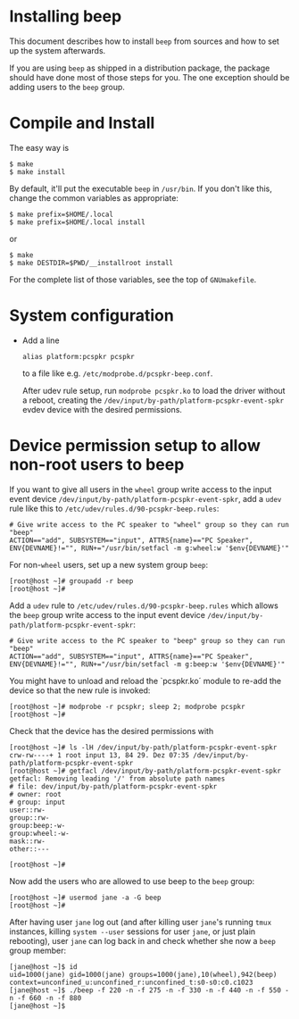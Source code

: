 Installing beep
===============

This document describes how to install `beep` from sources and how to
set up the system afterwards.

If you are using `beep` as shipped in a distribution package, the
package should have done most of those steps for you.  The one
exception should be adding users to the `beep` group.


Compile and Install
===================

The easy way is

    $ make
    $ make install

By default, it'll put the executable `beep` in `/usr/bin`.  If you
don't like this, change the common variables as appropriate:

    $ make prefix=$HOME/.local
    $ make prefix=$HOME/.local install

or

    $ make
    $ make DESTDIR=$PWD/__installroot install

For the complete list of those variables, see the top of `GNUmakefile`.


System configuration
====================

  * Add a line

        alias platform:pcspkr pcspkr

    to a file like e.g. `/etc/modprobe.d/pcspkr-beep.conf`.

	After udev rule setup, run `modprobe pcspkr.ko` to load the driver
    without a reboot, creating the
    `/dev/input/by-path/platform-pcspkr-event-spkr` evdev device with
    the desired permissions.


Device permission setup to allow non-root users to beep
=======================================================

If you want to give all users in the `wheel` group write access to the
input event device `/dev/input/by-path/platform-pcspkr-event-spkr`,
add a `udev` rule like this to `/etc/udev/rules.d/90-pcspkr-beep.rules`:

    # Give write access to the PC speaker to "wheel" group so they can run "beep"
    ACTION=="add", SUBSYSTEM=="input", ATTRS{name}=="PC Speaker", ENV{DEVNAME}!="", RUN+="/usr/bin/setfacl -m g:wheel:w '$env{DEVNAME}'"

For non-`wheel` users, set up a new system group `beep`:

    [root@host ~]# groupadd -r beep
    [root@host ~]# 

Add a `udev` rule to `/etc/udev/rules.d/90-pcspkr-beep.rules` which
allows the `beep` group write access to the input event device
`/dev/input/by-path/platform-pcspkr-event-spkr`:

    # Give write access to the PC speaker to "beep" group so they can run "beep"
    ACTION=="add", SUBSYSTEM=="input", ATTRS{name}=="PC Speaker", ENV{DEVNAME}!="", RUN+="/usr/bin/setfacl -m g:beep:w '$env{DEVNAME}'"

You might have to unload and reload the `pcspkr.ko´ module to re-add
the device so that the new rule is invoked:

    [root@host ~]# modprobe -r pcspkr; sleep 2; modprobe pcspkr
    [root@host ~]# 

Check that the device has the desired permissions with

    [root@host ~]# ls -lH /dev/input/by-path/platform-pcspkr-event-spkr
    crw-rw----+ 1 root input 13, 84 29. Dez 07:35 /dev/input/by-path/platform-pcspkr-event-spkr
    [root@host ~]# getfacl /dev/input/by-path/platform-pcspkr-event-spkr
    getfacl: Removing leading '/' from absolute path names
    # file: dev/input/by-path/platform-pcspkr-event-spkr
    # owner: root
    # group: input
    user::rw-
    group::rw-
    group:beep:-w-
    group:wheel:-w-
    mask::rw-
    other::---

    [root@host ~]# 

Now add the users who are allowed to use beep to the `beep` group:

    [root@host ~]# usermod jane -a -G beep
    [root@host ~]# 

After having user `jane` log out (and after killing user `jane`'s
running `tmux` instances, killing `system --user` sessions for user
`jane`, or just plain rebooting), user `jane` can log back in and
check whether she now a `beep` group member:

    [jane@host ~]$ id
    uid=1000(jane) gid=1000(jane) groups=1000(jane),10(wheel),942(beep) context=unconfined_u:unconfined_r:unconfined_t:s0-s0:c0.c1023
    [jane@host ~]$ ./beep -f 220 -n -f 275 -n -f 330 -n -f 440 -n -f 550 -n -f 660 -n -f 880
    [jane@host ~]$ 


